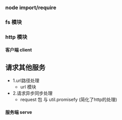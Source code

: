 ### node import/require

### fs 模块

### http 模块
#### 客户端 client
  请求其他服务
------

* 1.url路径处理 
  - url 模块
* 2.请求异步同步处理
  - request 包 与 util.promisefy (简化了http的处理)
  
#### 服务端 serve